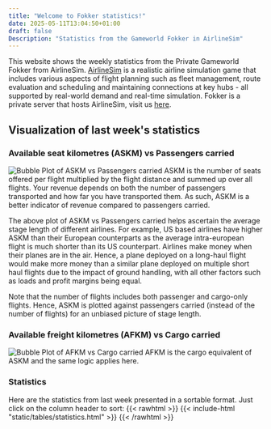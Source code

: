 ```yaml
---
title: "Welcome to Fokker statistics!"
date: 2025-05-11T13:04:50+01:00
draft: false
Description: "Statistics from the Gameworld Fokker in AirlineSim"
---
```


This website shows the weekly statistics from the Private Gameworld Fokker from AirlineSim. [AirlineSim](https://www.airlinesim.aero/en) is a realistic airline simulation game that includes various aspects of flight planning such as fleet management, route evaluation and scheduling and maintaining connections at key hubs - all supported by real-world demand and real-time simulation. Fokker is a private server that hosts AirlineSim, visit us [here](https://fokker.airlinesim.aero/action/portal/index).

## Visualization of last week's statistics

### Available seat kilometres (ASKM) vs Passengers carried
![Bubble Plot of ASKM vs Passengers carried](/fokker-statistics/images/askm_v_pax.png)
ASKM is the number of seats offered per flight multiplied by the flight distance and summed up over all flights. Your revenue depends on both the number of passengers transported and how far you have transported them. As such, ASKM is a better indicator of revenue compared to passengers carried.

The above plot of ASKM vs Passengers carried helps ascertain the average stage length of different airlines. For example, US based airlines have higher ASKM than their European counterparts as the average intra-european flight is much shorter than its US counterpart. Airlines make money when their planes are in the air. Hence, a plane deployed on a long-haul flight would make more money than a similar plane deployed on multiple short haul flights due to the impact of ground handling, with all other factors such as loads and profit margins being equal.

Note that the number of flights includes both passenger and cargo-only flights. Hence, ASKM is plotted against passengers carried (instead of the number of flights) for an unbiased picture of stage length. 

### Available freight kilometres (AFKM) vs Cargo carried
![Bubble Plot of AFKM vs Cargo carried](/fokker-statistics/images/afkm_v_cargo.png)
AFKM is the cargo equivalent of ASKM and the same logic applies here.

### Statistics
Here are the statistics from last week presented in a sortable format. Just click on the column header to sort:
{{< rawhtml >}}
{{< include-html "static/tables/statistics.html" >}}
{{< /rawhtml >}}
